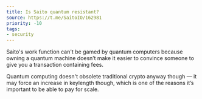 ```yaml
---
title: Is Saito quantum resistant?
source: https://t.me/SaitoIO/162981
priority: -10
tags:
- security
---
```


Saito's work function can't be gamed by quantum computers because owning a quantum machine doesn’t make it easier to convince someone to give you a transaction containing fees.

Quantum computing doesn't obsolete traditional crypto anyway though — it may force an increase in keylength though, which is one of the reasons it’s important to be able to pay for scale.

